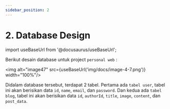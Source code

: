 ```yaml
---
sidebar_position: 2
---
```


# 2. Database Design

import useBaseUrl from '@docusaurus/useBaseUrl';

Berikut desain database untuk project `personal web` :

<img alt="image47" src={useBaseUrl('img/docs/image-4-7.png')} width="100%"/>

Didalam database tersebut, terdapat 2 tabel. Pertama ada `tabel user`, tabel ini akan berisikan data `id`, `name`, `email`, dan `password`. Dan kedua ada `tabel blog`, tabel ini akan berisikan data `id`, `authorId`, `title`, `image`, `content`, dan `post_data`.
